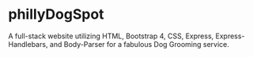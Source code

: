 # phillyDogSpot
A full-stack website utilizing HTML, Bootstrap 4, CSS, Express, Express-Handlebars, and Body-Parser for a fabulous Dog Grooming service.
